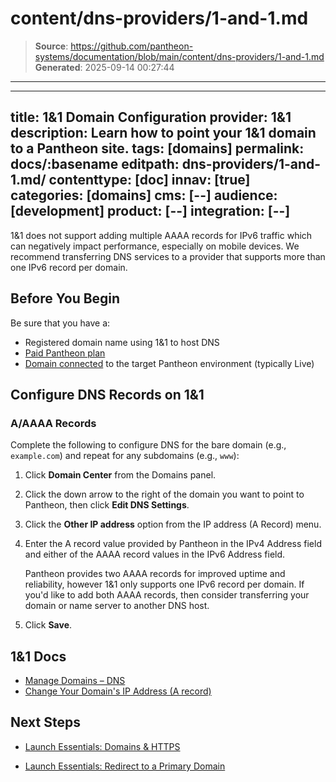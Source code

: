 # content/dns-providers/1-and-1.md

> **Source**: https://github.com/pantheon-systems/documentation/blob/main/content/dns-providers/1-and-1.md
> **Generated**: 2025-09-14 00:27:44

---

---
title: 1&1 Domain Configuration
provider: 1&1
description: Learn how to point your 1&1 domain to a Pantheon site.
tags: [domains]
permalink: docs/:basename
editpath: dns-providers/1-and-1.md/
contenttype: [doc]
innav: [true]
categories: [domains]
cms: [--]
audience: [development]
product: [--]
integration: [--]
---
<Alert title="Warning" type="danger">

1&1 does not support adding multiple AAAA records for IPv6 traffic which can negatively impact performance, especially on mobile devices. We recommend transferring DNS services to a provider that supports more than one IPv6 record per domain.

</Alert>

## Before You Begin
Be sure that you have a:

- Registered domain name using 1&1 to host DNS
- [Paid Pantheon plan](/guides/launch/plans)
- [Domain connected](/guides/launch/domains) to the target Pantheon environment (typically Live)

## Configure DNS Records on 1&1

### A/AAAA Records
Complete the following to configure DNS for the bare domain (e.g., `example.com`) and repeat for any subdomains (e.g., `www`):

1. Click **Domain Center** from the Domains panel.
2. Click the down arrow to the right of the domain you want to point to Pantheon, then click **Edit DNS Settings**.
3. Click the **Other IP address** option from the IP address (A Record) menu.
4. Enter the A record value provided by Pantheon in the IPv4 Address field and either of the AAAA record values in the IPv6 Address field.

    Pantheon provides two AAAA records for improved uptime and reliability, however 1&1 only supports one IPv6 record per domain. If you'd like to add both AAAA records, then consider transferring your domain or name server to another DNS host.

5. Click **Save**.


## 1&1 Docs

* [Manage Domains – DNS](https://help.1and1.com/domains-c36931/manage-domains-c79822/dns-c37586)
* [Change Your Domain's IP Address (A record)](https://help.1and1.com/domains-c36931/manage-domains-c79822/dns-c37586/change-your-domain-s-ip-address-a-record-a599296.html)

## Next Steps

* [Launch Essentials: Domains & HTTPS](/guides/launch/domains)

* [Launch Essentials: Redirect to a Primary Domain](/guides/launch/redirects)

